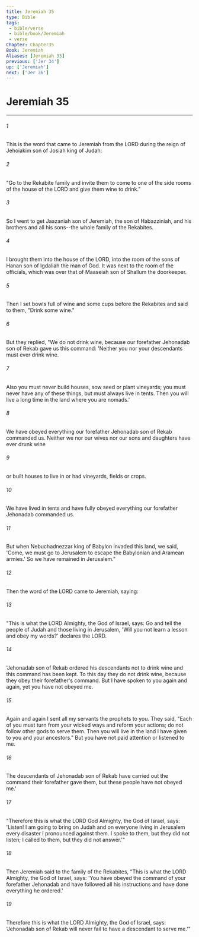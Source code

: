 ```yaml
---
title: Jeremiah 35
type: Bible
tags:
 - bible/verse
 - bible/book/Jeremiah
 - verse
Chapter: Chapter35
Book: Jeremiah
Aliases: [Jeremiah 35]
previous: ['Jer 34']
up: ['Jeremiah']
next: ['Jer 36']
---
```

# Jeremiah 35

***


###### 1 
This is the word that came to Jeremiah from the LORD during the reign of Jehoiakim son of Josiah king of Judah: 

###### 2 
"Go to the Rekabite family and invite them to come to one of the side rooms of the house of the LORD and give them wine to drink." 

###### 3 
So I went to get Jaazaniah son of Jeremiah, the son of Habazziniah, and his brothers and all his sons--the whole family of the Rekabites. 

###### 4 
I brought them into the house of the LORD, into the room of the sons of Hanan son of Igdaliah the man of God. It was next to the room of the officials, which was over that of Maaseiah son of Shallum the doorkeeper. 

###### 5 
Then I set bowls full of wine and some cups before the Rekabites and said to them, "Drink some wine." 

###### 6 
But they replied, "We do not drink wine, because our forefather Jehonadab son of Rekab gave us this command: 'Neither you nor your descendants must ever drink wine. 

###### 7 
Also you must never build houses, sow seed or plant vineyards; you must never have any of these things, but must always live in tents. Then you will live a long time in the land where you are nomads.' 

###### 8 
We have obeyed everything our forefather Jehonadab son of Rekab commanded us. Neither we nor our wives nor our sons and daughters have ever drunk wine 

###### 9 
or built houses to live in or had vineyards, fields or crops. 

###### 10 
We have lived in tents and have fully obeyed everything our forefather Jehonadab commanded us. 

###### 11 
But when Nebuchadnezzar king of Babylon invaded this land, we said, 'Come, we must go to Jerusalem to escape the Babylonian and Aramean armies.' So we have remained in Jerusalem." 

###### 12 
Then the word of the LORD came to Jeremiah, saying: 

###### 13 
"This is what the LORD Almighty, the God of Israel, says: Go and tell the people of Judah and those living in Jerusalem, 'Will you not learn a lesson and obey my words?' declares the LORD. 

###### 14 
'Jehonadab son of Rekab ordered his descendants not to drink wine and this command has been kept. To this day they do not drink wine, because they obey their forefather's command. But I have spoken to you again and again, yet you have not obeyed me. 

###### 15 
Again and again I sent all my servants the prophets to you. They said, "Each of you must turn from your wicked ways and reform your actions; do not follow other gods to serve them. Then you will live in the land I have given to you and your ancestors." But you have not paid attention or listened to me. 

###### 16 
The descendants of Jehonadab son of Rekab have carried out the command their forefather gave them, but these people have not obeyed me.' 

###### 17 
"Therefore this is what the LORD God Almighty, the God of Israel, says: 'Listen! I am going to bring on Judah and on everyone living in Jerusalem every disaster I pronounced against them. I spoke to them, but they did not listen; I called to them, but they did not answer.'" 

###### 18 
Then Jeremiah said to the family of the Rekabites, "This is what the LORD Almighty, the God of Israel, says: 'You have obeyed the command of your forefather Jehonadab and have followed all his instructions and have done everything he ordered.' 

###### 19 
Therefore this is what the LORD Almighty, the God of Israel, says: 'Jehonadab son of Rekab will never fail to have a descendant to serve me.'" 
